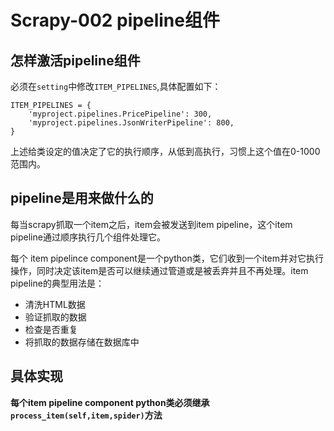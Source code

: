 # Scrapy-002 pipeline组件

## 怎样激活pipeline组件

必须在`setting`中修改`ITEM_PIPELINES`,具体配置如下：

```
ITEM_PIPELINES = {
    'myproject.pipelines.PricePipeline': 300,
	'myproject.pipelines.JsonWriterPipeline': 800,
}
```
上述给类设定的值决定了它的执行顺序，从低到高执行，习惯上这个值在0-1000范围内。

## pipeline是用来做什么的

每当scrapy抓取一个item之后，item会被发送到item pipeline，这个item pipeline通过顺序执行几个组件处理它。

每个 item pipelince component是一个python类，它们收到一个item并对它执行操作，同时决定该item是否可以继续通过管道或是被丢弃并且不再处理。item pipeline的典型用法是：

- 清洗HTML数据
- 验证抓取的数据
- 检查是否重复
- 将抓取的数据存储在数据库中

## 具体实现

**每个item pipeline component python类必须继承`process_item(self,item,spider)`方法**


